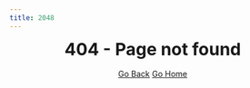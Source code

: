 ```yaml
---
title: 2048
---
```


<center>
<b style="font-size: 30px">404 - Page not found</b>
</center>
</br>
<center>
    <a class="button" href="javascript:history.back()">Go Back</a>
    <a class="button" href="/">Go Home</a>
</center>

<center>
<p id="game-text" style="text-align: center"></p>
<div id="game-container" class="container"></div>
</center>

<script src="/js/2048.js"></script>
<script>
document.getElementById("game-text").innerHTML = "To make up for it, you can play 2048 :)";
document.write('<link rel="stylesheet" type="text/css" href="/css/2048.css">');
window.game = new Game({
    gameContainer: document.getElementById('game-container')
});
</script>